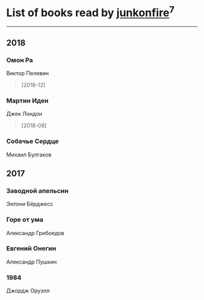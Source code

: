 # List of books read by [junkonfire](http://vk.com/id260337584)<sup>7</sup>
---

## 2018

### Омон Ра
Виктор Пелевин
> [2018-12] 


### Мартин Иден
Джек Лондон
> [2018-08] 


### Собачье Сердце
Михаил Булгаков



## 2017

### Заводной апельсин
Энтони Бёрджесс


### Горе от ума
Александр Грибоедов


### Евгений Онегин
Александр Пушкин


### 1984
Джордж Оруэлл




